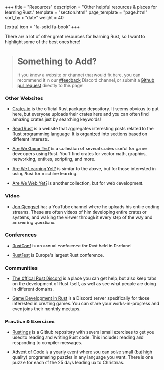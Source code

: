+++
title = "Resources"
description = "Other helpful resources & places for learning Rust."
template = "section.html"
page_template = "page.html"
sort_by = "date"
weight = 40

[extra]
icon = "fa-solid fa-book"
+++

There are a lot of other great resources for learning Rust, so I want
to highlight some of the best ones here!

> # Something to Add?
> If you know a website or channel that would fit here, you can recommend
> it in our [#feedback](https://discord.gg/vdPK7ztcD2) Discord channel, or
> submit a [Github pull request](https://github.com/School-of-Rust/school-of-rust/blob/main/content/resources/_index.md)
> directly to this page!

### Other Websites

- [Crates.io](https://crates.io/) is the official Rust package depository. It seems obvious to put here, but everyone
uploads their crates here and you can often find amazing crates just by searching keywords!

- [Read Rust](https://readrust.net/) is a website that aggregates interesting posts related to the Rust programming
language. It is organized into sections based on different interests.

- [Are We Game Yet?](https://arewegameyet.rs/) is a collection of several crates useful for game developers using
Rust. You'll find crates for vector math, graphics, networking, entities, scripting, and more.

- [Are We Learning Yet?](https://www.arewelearningyet.com/) is similar to the above, but for those interested in
using Rust for machine learning.

- [Are We Web Yet?](https://www.arewewebyet.org/) is another collection, but for web development.

### Video

- [Jon Gjengset](https://www.youtube.com/c/JonGjengset) has a YouTube channel where he uploads his entire coding
streams. These are often videos of him developing entire crates or systems, and walking the viewer through it
every step of the way and answering questions.

### Conferences

- [RustConf](https://rustconf.com/) is an annual conference for Rust held in Portland.

- [RustFest](https://rustfest.global/) is Europe's largest Rust conference.

### Communities

- [The Offical Rust Discord](https://discord.com/invite/rust-lang) is a place you can get help, but also keep tabs
on the development of Rust itself, as well as see what people are doing in different domains.

- [Game Development in Rust](https://discord.gg/yNtPTb2) is a Discord server specifically for those interested in
creating games. You can share your works-in-progress and even joins their monthly meetups.

### Practice & Exercises

- [Rustlings](https://github.com/rust-lang/rustlings) is a Github repository with several small exercises to get
you used to reading and writing Rust code. This includes reading and responding to compiler messages.

- [Advent of Code](https://adventofcode.com/) is a yearly event where you can solve small (but high quality)
programming puzzles in any language you want. There is one puzzle for each of the 25 days leading up to Christmas.